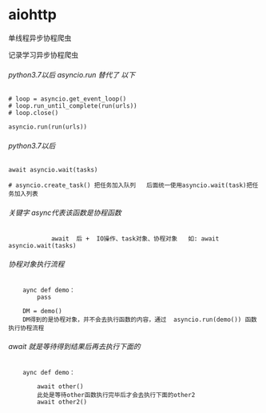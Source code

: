 # aiohttp
单线程异步协程爬虫

记录学习异步协程爬虫

######  python3.7以后 asyncio.run  替代了  以下

    # loop = asyncio.get_event_loop()
    # loop.run_until_complete(run(urls))
    # loop.close()
    
    asyncio.run(run(urls))

######  python3.7以后
    await asyncio.wait(tasks)

    # asyncio.create_task() 把任务加入队列   后面统一使用asyncio.wait(task)把任务加入列表
    
    
######  关键字  async代表该函数是协程函数
                await  后 +  IO操作、task对象、协程对象   如: await asyncio.wait(tasks)

######  协程对象执行流程
        aync def demo：
            pass
         
        DM = demo()
        DM得到的是协程对象，并不会去执行函数的内容，通过  asyncio.run(demo()) 函数执行协程流程

###### await 就是等待得到结果后再去执行下面的
        aync def demo：
            
            await other()
            此处是等待other函数执行完毕后才会去执行下面的other2
            await other2()
        
